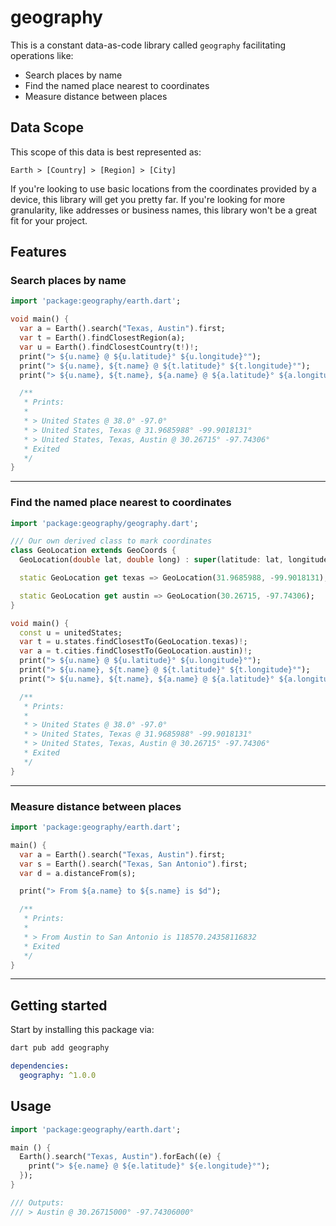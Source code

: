 # geography

This is a constant data-as-code library called `geography` facilitating operations like:

- Search places by name
- Find the named place nearest to coordinates
- Measure distance between places

## Data Scope

This scope of this data is best represented as:

```
Earth > [Country] > [Region] > [City]
```

If you're looking to use basic locations from the coordinates provided by a device, this library will get you pretty far. If you're looking for more granularity, like addresses or business names, this library won't be a great fit for your project.

## Features

### Search places by name

```dart
import 'package:geography/earth.dart';

void main() {
  var a = Earth().search("Texas, Austin").first;
  var t = Earth().findClosestRegion(a);
  var u = Earth().findClosestCountry(t!)!;
  print("> ${u.name} @ ${u.latitude}° ${u.longitude}°");
  print("> ${u.name}, ${t.name} @ ${t.latitude}° ${t.longitude}°");
  print("> ${u.name}, ${t.name}, ${a.name} @ ${a.latitude}° ${a.longitude}°");

  /**
   * Prints:
   *
   * > United States @ 38.0° -97.0°
   * > United States, Texas @ 31.9685988° -99.9018131°
   * > United States, Texas, Austin @ 30.26715° -97.74306°
   * Exited
   */
}
```

---

### Find the named place nearest to coordinates

```dart
import 'package:geography/geography.dart';

/// Our own derived class to mark coordinates
class GeoLocation extends GeoCoords {
  GeoLocation(double lat, double long) : super(latitude: lat, longitude: long);

  static GeoLocation get texas => GeoLocation(31.9685988, -99.9018131);

  static GeoLocation get austin => GeoLocation(30.26715, -97.74306);
}

void main() {
  const u = unitedStates;
  var t = u.states.findClosestTo(GeoLocation.texas)!;
  var a = t.cities.findClosestTo(GeoLocation.austin)!;
  print("> ${u.name} @ ${u.latitude}° ${u.longitude}°");
  print("> ${u.name}, ${t.name} @ ${t.latitude}° ${t.longitude}°");
  print("> ${u.name}, ${t.name}, ${a.name} @ ${a.latitude}° ${a.longitude}°");

  /**
   * Prints:
   *
   * > United States @ 38.0° -97.0°
   * > United States, Texas @ 31.9685988° -99.9018131°
   * > United States, Texas, Austin @ 30.26715° -97.74306°
   * Exited
   */
}
```

---

### Measure distance between places

```dart
import 'package:geography/earth.dart';

main() {
  var a = Earth().search("Texas, Austin").first;
  var s = Earth().search("Texas, San Antonio").first;
  var d = a.distanceFrom(s);

  print("> From ${a.name} to ${s.name} is $d");

  /**
   * Prints:
   *
   * > From Austin to San Antonio is 118570.24358116832
   * Exited
   */
}
```

---

## Getting started

Start by installing this package via:

```sh
dart pub add geography
```

```yaml
dependencies:
  geography: ^1.0.0
```

## Usage

```dart
import 'package:geography/earth.dart';

main () {
  Earth().search("Texas, Austin").forEach((e) {
    print("> ${e.name} @ ${e.latitude}° ${e.longitude}°");
  });
}

/// Outputs:
/// > Austin @ 30.26715000° -97.74306000°

```

